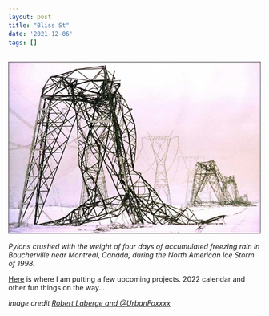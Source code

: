 ```yaml
---
layout: post
title: "Bliss St"
date: '2021-12-06'
tags: []
---
```


![bliss](/assets/bliss.jpg)

<p><em>Pylons crushed with the weight of four days of accumulated freezing rain in Boucherville near Montreal, Canada, during the North American Ice Storm of 1998.</em>

<p><a href = "https://errant-memory.net">Here</a> is where I am putting a few upcoming projects. 2022 calendar and other fun things on the way...</p>

<p><em>image credit <a href = "https://twitter.com/UrbanFoxxxx/status/1468202469096411136">Robert Laberge and @UrbanFoxxxx</a></em></p>